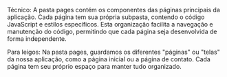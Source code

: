 Técnico:
A pasta pages contém os componentes das páginas principais da aplicação. Cada página tem sua própria subpasta, contendo o código JavaScript e estilos específicos. Esta organização facilita a navegação e manutenção do código, permitindo que cada página seja desenvolvida de forma independente.

Para leigos:
Na pasta pages, guardamos os diferentes "páginas" ou "telas" da nossa aplicação, como a página inicial ou a página de contato. Cada página tem seu próprio espaço para manter tudo organizado.